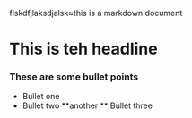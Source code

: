 flskdfjlaksdjalsk≈this is a markdown document
# This is teh headline 

### These are some bullet points 
* Bullet one 
* Bullet two
**another 
** Bullet three 
